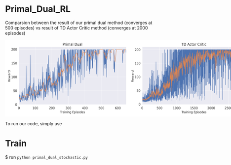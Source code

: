 # Primal_Dual_RL

Comparsion between the result of our primal dual method (converges at 500 episodes) vs result of TD Actor Critic method (converges at 2000 episodes)

<div style="display: flex; flex-direction: row;">
  <img src="plotting/p_d_stochastic.png" alt="Graph 1" width="400" height="250" />
  <img src="plotting/Actor_Critic.png" alt="Graph 2" width="400" height="250" />
</div>

To run our code, simply use 
# Train
$ run `python primal_dual_stochastic.py` 
